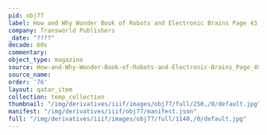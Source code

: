 ```yaml
---
pid: obj77
label: How and Why Wonder Book of Robots and Electronic Brains Page 43
company: Transworld Publishers
_date: "????"
decade: 60s
commentary:
object_type: magazine
source: How-and-Why-Wonder-Book-of-Robots-and-Electronic-Brains_Page_49
source_name:
order: '76'
layout: qatar_item
collection: temp_collection
thumbnail: "/img/derivatives/iiif/images/obj77/full/250,/0/default.jpg"
manifest: "/img/derivatives/iiif/obj77/manifest.json"
full: "/img/derivatives/iiif/images/obj77/full/1140,/0/default.jpg"
---
```

